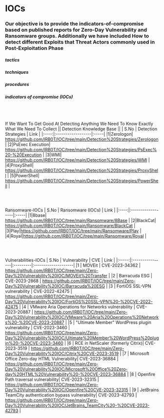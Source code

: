 # IOCs
### Our objective is to provide the indicators-of-compromise based on published reports for Zero-Day Vulnerability and Ransomware groups. Additionally we have included How to detect different Exploits that Threat Actors commonly used in Post-Exploitation Phase

##### tactics
##### techniques
##### procedures
##### indicators of compromise (IOCs)
</br></br>

If We Want To Get Good At Detecting Anything We Need To Know Exactly What We Need To Collect || Detection Knowledge Base || 
| S.No | Detection Strategies | Link |
|:----:|:------------------|:-----|
|1|Zerologon| https://github.com/IRB0T/IOC/tree/main/Detection%20Strategies/Zerologon |
|2|PsExec Execution| https://github.com/IRB0T/IOC/tree/main/Detection%20Strategies/PsExec%20-%20Execution |
|3|WMI| https://github.com/IRB0T/IOC/tree/main/Detection%20Strategies/WMI |
|4|ProxyShell| https://github.com/IRB0T/IOC/tree/main/Detection%20Strategies/ProxyShell |
|5|PowerShell| https://github.com/IRB0T/IOC/tree/main/Detection%20Strategies/PowerShell |

</br></br>

Ransomware-IOCs
| S.No | Ransomware (IOCs) | Link |
|:----:|:------------------|:-----|
|1|8base| https://github.com/IRB0T/IOC/tree/main/Ransomware/8Base |
|2|BlackCat| https://github.com/IRB0T/IOC/tree/main/Ransomware/BlackCat |
|3|Play|https://github.com/IRB0T/IOC/tree/main/Ransomware/Play |
|4|Royal|https://github.com/IRB0T/IOC/tree/main/Ransomware/Royal |

</br></br>

Vulnerabilities-IOCs
| S.No | Vulnerability            | CVE   | Link |
|:-----:|:----------------|:---------|:--------------------|
|1  | MOVEit  | CVE-2023-34362 | https://github.com/IRB0T/IOC/tree/main/Zero-Day%20Vulnerability%20IOC/MOVEit%20Transfer  |
|2 | Barracuda ESG  | CVE-2023-2868 | https://github.com/IRB0T/IOC/tree/main/Zero-Day%20Vulnerability%20IOC/Barracuda%20ESG  |
|3 | FortiOS SSL-VPN vulnerability | CVE-2022-42475 | https://github.com/IRB0T/IOC/tree/main/Zero-Day%20Vulnerability%20IOC/FortiOS%20SSL-VPN%20-%20CVE-2022-42475 |
|4 | VMware Aria Operations for Networks vulnerability | CVE-2023-20887  | https://github.com/IRB0T/IOC/tree/main/Zero-Day%20Vulnerability%20IOC/VMware%20Aria%20Operations%20Networks%20-%20CVE-2023-20887 |
|5 | "Ultimate Member" WordPress plugin vulnerability | CVE-2023-3460  | https://github.com/IRB0T/IOC/tree/main/Zero-Day%20Vulnerability%20IOC/Ultimate%20Member%20WordPress%20plugin%20-%20CVE-2023-3460 |
|6 | RCE in NetScaler (formerly Citrix)| CVE-2023-3519  | https://github.com/IRB0T/IOC/tree/main/Zero-Day%20Vulnerability%20IOC/Citrix%20CVE-2023-3519 |
|7 | Microsoft Office Zero-day HTML Vulnerability| CVE-2023-36884  | https://github.com/IRB0T/IOC/tree/main/Zero-Day%20Vulnerability%20IOC/Microsoft%20Office%20Zero-day%20HTML%20Vulnerability%20-%20CVE-2023-36884 |
|8 | Openfire Path traversal vulnerability| CVE-2023-32315  | https://github.com/IRB0T/IOC/tree/main/Zero-Day%20Vulnerability%20IOC/Openfire%20CVE-2023-32315 |
|9 | JetBrains TeamCity authentication bypass vulnerability| CVE-2023-42793  | https://github.com/IRB0T/IOC/tree/main/Zero-Day%20Vulnerability%20IOC/JetBrains_TeamCity%20-%20CVE-2023-42793 |




